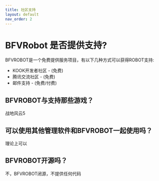 ```yaml
---
title: 社区支持
layout: default
nav_order: 2
---
```


# BFVRobot 是否提供支持?

BFVROBOT是一个免费提供服务项目，有以下几种方式可以获得ROBOT支持:

- KOOK开发者社区 - (免费)
- 腾讯交流社区 - (免费)
- 邮件支持 - (免费/付费)

## BFVROBOT与支持那些游戏？

战地风云5

## 可以使用其他管理软件和BFVROBOT一起使用吗？

理论上可以

## BFVROBOT开源吗？

不，BFVROBOT闭源，不提供任何代码
